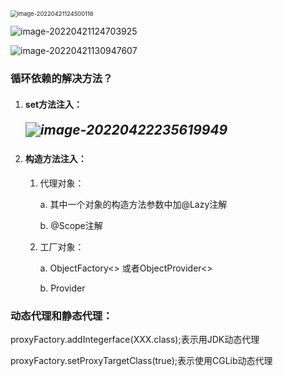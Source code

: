 <img src="C:\Users\86152\AppData\Roaming\Typora\typora-user-images\image-20220421124500116.png" alt="image-20220421124500116" style="zoom: 67%;" />





![image-20220421124703925](C:\Users\86152\AppData\Roaming\Typora\typora-user-images\image-20220421124703925.png)



![image-20220421130947607](C:\Users\86152\AppData\Roaming\Typora\typora-user-images\image-20220421130947607.png)

### 循环依赖的解决方法？

1. #### set方法注入：

   ##### <img src="C:\Users\86152\AppData\Roaming\Typora\typora-user-images\image-20220422235619949.png" alt="image-20220422235619949" style="zoom:150%;" />

2. #### 构造方法注入：

   1. 代理对象：

       a. 其中一个对象的构造方法参数中加@Lazy注解

       b. @Scope注解 

   2. 工厂对象：

       a. ObjectFactory<> 或者ObjectProvider<>

       b. Provider 



### 动态代理和静态代理：

proxyFactory.addIntegerface(XXX.class);表示用JDK动态代理

proxyFactory.setProxyTargetClass(true);表示使用CGLib动态代理